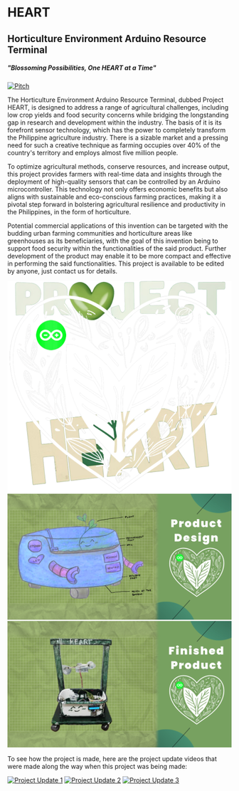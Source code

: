 # HEART
## Horticulture Environment Arduino Resource Terminal

##### "Blossoming Possibilities, One HEART at a Time"

[![Pitch](https://img.youtube.com/vi/jjRPsUpYvx0/0.jpg)](https://www.youtube.com/watch?v=jjRPsUpYvx0)

The Horticulture Environment Arduino Resource Terminal, dubbed Project HEART, is designed to address a range of agricultural challenges, including low crop yields and food security concerns while bridging the longstanding gap in research and development within the industry. The basis of it is its forefront sensor technology, which has the power to completely transform the Philippine agriculture industry. There is a sizable market and a pressing need for such a creative technique as farming occupies over 40% of the country's territory and employs almost five million people. 

To optimize agricultural methods, conserve resources, and increase output, this project provides farmers with real-time data and insights through the deployment of high-quality sensors that can be controlled by an Arduino microcontroller. This technology not only offers economic benefits but also aligns with sustainable and eco-conscious farming practices, making it a pivotal step forward in bolstering agricultural resilience and productivity in the Philippines, in the form of horticulture.

Potential commercial applications of this invention can be targeted with the budding urban farming communities and horticulture areas like greenhouses as its beneficiaries, with the goal of this invention being to support food security within the functionalities of the said product. Further development of the product may enable it to be more compact and effective in performing the said functionalities. This project is available to be edited by anyone, just contact us for details.

![Logo](https://github.com/arashinomarco/Horticulture-Environment-Arduino-Resource-Terminal/blob/main/Other%20Assets/Project%20HEART%20Logo%201.png?raw=true)
![Blueprint](https://github.com/arashinomarco/Horticulture-Environment-Arduino-Resource-Terminal/blob/main/Other%20Assets/Project%20HEART%20Blueprint%201%20-%20Green%20BG.png?raw=true)
![Product](https://github.com/arashinomarco/Horticulture-Environment-Arduino-Resource-Terminal/blob/main/Other%20Assets/Project%20HEART%20Finish%20-%20Green%20BG.png?raw=true)

To see how the project is made, here are the project update videos that were made along the way when this project was being made:

[![Project Update 1](https://img.youtube.com/vi/MEZTpggcBWU/0.jpg)](https://www.youtube.com/watch?v=MEZTpggcBWU)
[![Project Update 2](https://img.youtube.com/vi/9F9G0XREmz4/0.jpg)](https://www.youtube.com/watch?v=9F9G0XREmz4)
[![Project Update 3](https://img.youtube.com/vi/r7t68qT2mUs/0.jpg)](https://www.youtube.com/watch?v=r7t68qT2mUs)
